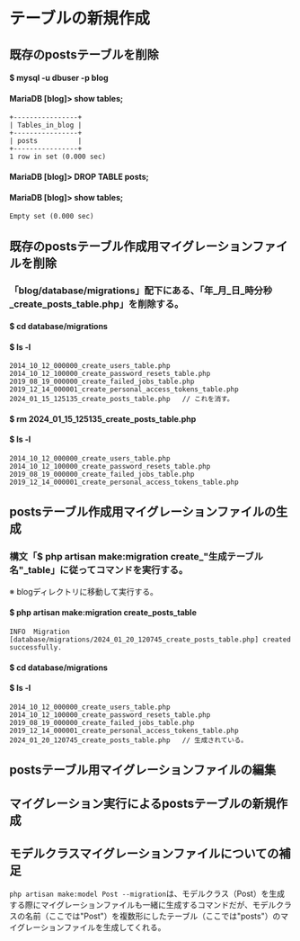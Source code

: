 # テーブルの新規作成

## 既存のpostsテーブルを削除

#### $ mysql -u dbuser -p blog
#### MariaDB [blog]> show tables;

    +----------------+
    | Tables_in_blog |
    +----------------+
    | posts          |
    +----------------+
    1 row in set (0.000 sec)

#### MariaDB [blog]> DROP TABLE posts;
#### MariaDB [blog]> show tables;

    Empty set (0.000 sec)

## 既存のpostsテーブル作成用マイグレーションファイルを削除

### 「blog/database/migrations」配下にある、「年_月_日_時分秒_create_posts_table.php」を削除する。
#### $ cd database/migrations
#### $ ls -l

    2014_10_12_000000_create_users_table.php
    2014_10_12_100000_create_password_resets_table.php
    2019_08_19_000000_create_failed_jobs_table.php
    2019_12_14_000001_create_personal_access_tokens_table.php
    2024_01_15_125135_create_posts_table.php   // これを消す。

#### $ rm 2024_01_15_125135_create_posts_table.php
#### $ ls -l

    2014_10_12_000000_create_users_table.php
    2014_10_12_100000_create_password_resets_table.php
    2019_08_19_000000_create_failed_jobs_table.php
    2019_12_14_000001_create_personal_access_tokens_table.php

## postsテーブル作成用マイグレーションファイルの生成

### 構文「$ php artisan make:migration create_"生成テーブル名"_table」に従ってコマンドを実行する。
※ blogディレクトリに移動して実行する。
#### $ php artisan make:migration create_posts_table

    INFO  Migration [database/migrations/2024_01_20_120745_create_posts_table.php] created successfully.

#### $ cd database/migrations
#### $ ls -l

    2014_10_12_000000_create_users_table.php
    2014_10_12_100000_create_password_resets_table.php
    2019_08_19_000000_create_failed_jobs_table.php
    2019_12_14_000001_create_personal_access_tokens_table.php
    2024_01_20_120745_create_posts_table.php   // 生成されている。

## postsテーブル用マイグレーションファイルの編集

## マイグレーション実行によるpostsテーブルの新規作成

## モデルクラスマイグレーションファイルについての補足

`php artisan make:model Post --migration`は、モデルクラス（Post）を生成する際にマイグレーションファイルも一緒に生成するコマンドだが、モデルクラスの名前（ここでは"Post"）を複数形にしたテーブル（ここでは"posts"）のマイグレーションファイルを生成してくれる。